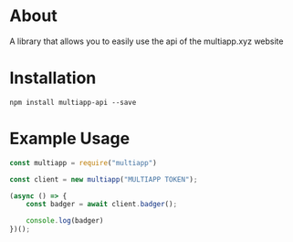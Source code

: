 # About
A library that allows you to easily use the api of the multiapp.xyz website

# Installation
`npm install multiapp-api --save`

# Example Usage

```js
const multiapp = require("multiapp")

const client = new multiapp("MULTIAPP TOKEN");

(async () => {
    const badger = await client.badger();

    console.log(badger)
})();
```